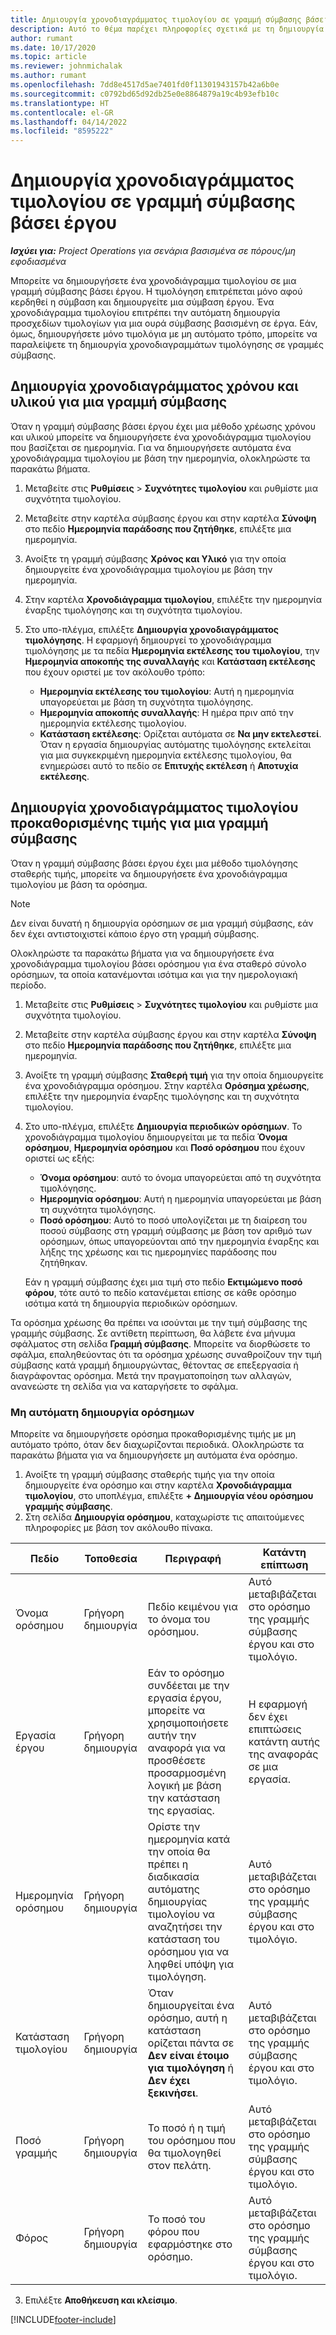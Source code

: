 ```yaml
---
title: Δημιουργία χρονοδιαγράμματος τιμολογίου σε γραμμή σύμβασης βάσει έργου
description: Αυτό το θέμα παρέχει πληροφορίες σχετικά με τη δημιουργία χρονοδιαγραμμάτων τιμολογίων και ορόσημων για γραμμές σύμβασης.
author: rumant
ms.date: 10/17/2020
ms.topic: article
ms.reviewer: johnmichalak
ms.author: rumant
ms.openlocfilehash: 7dd8e4517d5ae7401fd0f11301943157b42a6b0e
ms.sourcegitcommit: c0792bd65d92db25e0e8864879a19c4b93efb10c
ms.translationtype: HT
ms.contentlocale: el-GR
ms.lasthandoff: 04/14/2022
ms.locfileid: "8595222"
---
```

# <a name="create-an-invoice-schedule-on-a-project-based-contract-line"></a>Δημιουργία χρονοδιαγράμματος τιμολογίου σε γραμμή σύμβασης βάσει έργου 

_**Ισχύει για:** Project Operations για σενάρια βασισμένα σε πόρους/μη εφοδιασμένα_

Μπορείτε να δημιουργήσετε ένα χρονοδιάγραμμα τιμολογίου σε μια γραμμή σύμβασης βάσει έργου. Η τιμολόγηση επιτρέπεται μόνο αφού κερδηθεί η σύμβαση και δημιουργείτε μια σύμβαση έργου. Ένα χρονοδιάγραμμα τιμολογίου επιτρέπει την αυτόματη δημιουργία προσχεδίων τιμολογίων για μια ουρά σύμβασης βασισμένη σε έργα. Εάν, όμως, δημιουργήσετε μόνο τιμολόγια με μη αυτόματο τρόπο, μπορείτε να παραλείψετε τη δημιουργία χρονοδιαγραμμάτων τιμολόγησης σε γραμμές σύμβασης.

## <a name="create-a-time-and-material-invoice-schedule-for-a-contract-line"></a>Δημιουργία χρονοδιαγράμματος χρόνου και υλικού για μια γραμμή σύμβασης

Όταν η γραμμή σύμβασης βάσει έργου έχει μια μέθοδο χρέωσης χρόνου και υλικού μπορείτε να δημιουργήσετε ένα χρονοδιάγραμμα τιμολογίου που βασίζεται σε ημερομηνία. Για να δημιουργήσετε αυτόματα ένα χρονοδιάγραμμα τιμολογίου με βάση την ημερομηνία, ολοκληρώστε τα παρακάτω βήματα.

1. Μεταβείτε στις **Ρυθμίσεις** > **Συχνότητες τιμολογίου** και ρυθμίστε μια συχνότητα τιμολογίου.
2. Μεταβείτε στην καρτέλα σύμβασης έργου και στην καρτέλα **Σύνοψη** στο πεδίο **Ημερομηνία παράδοσης που ζητήθηκε**, επιλέξτε μια ημερομηνία.
3. Ανοίξτε τη γραμμή σύμβασης **Χρόνος και Υλικό** για την οποία δημιουργείτε ένα χρονοδιάγραμμα τιμολογίου με βάση την ημερομηνία. 
4. Στην καρτέλα **Χρονοδιάγραμμα τιμολογίου**, επιλέξτε την ημερομηνία έναρξης τιμολόγησης και τη συχνότητα τιμολογίου.
5. Στο υπο-πλέγμα, επιλέξτε **Δημιουργία χρονοδιαγράμματος τιμολόγησης**. Η εφαρμογή δημιουργεί το χρονοδιάγραμμα τιμολόγησης με τα πεδία **Ημερομηνία εκτέλεσης του τιμολογίου**, την **Ημερομηνία αποκοπής της συναλλαγής** και **Κατάσταση εκτέλεσης** που έχουν οριστεί με τον ακόλουθο τρόπο:

    - **Ημερομηνία εκτέλεσης του τιμολογίου**: Αυτή η ημερομηνία υπαγορεύεται με βάση τη συχνότητα τιμολόγησης.
    - **Ημερομηνία αποκοπής συναλλαγής**: Η ημέρα πριν από την ημερομηνία εκτέλεσης τιμολογίου.
    - **Κατάσταση εκτέλεσης**: Ορίζεται αυτόματα σε **Να μην εκτελεστεί**. Όταν η εργασία δημιουργίας αυτόματης τιμολόγησης εκτελείται για μια συγκεκριμένη ημερομηνία εκτέλεσης τιμολογίου, θα ενημερώσει αυτό το πεδίο σε **Επιτυχής εκτέλεση** ή **Αποτυχία εκτέλεσης**.

## <a name="create-a-fixed-price-invoice-schedule-for-a-contract-line"></a>Δημιουργία χρονοδιαγράμματος τιμολογίου προκαθορισμένης τιμής για μια γραμμή σύμβασης

Όταν η γραμμή σύμβασης βάσει έργου έχει μια μέθοδο τιμολόγησης σταθερής τιμής, μπορείτε να δημιουργήσετε ένα χρονοδιάγραμμα τιμολογίου με βάση τα ορόσημα. 

> [!NOTE]
> Δεν είναι δυνατή η δημιουργία ορόσημων σε μια γραμμή σύμβασης, εάν δεν έχει αντιστοιχιστεί κάποιο έργο στη γραμμή σύμβασης.

Ολοκληρώστε τα παρακάτω βήματα για να δημιουργήσετε ένα χρονοδιάγραμμα τιμολογίου βάσει ορόσημου για ένα σταθερό σύνολο ορόσημων, τα οποία κατανέμονται ισότιμα και για την ημερολογιακή περίοδο.

1. Μεταβείτε στις **Ρυθμίσεις** > **Συχνότητες τιμολογίου** και ρυθμίστε μια συχνότητα τιμολογίου.
2. Μεταβείτε στην καρτέλα σύμβασης έργου και στην καρτέλα **Σύνοψη** στο πεδίο **Ημερομηνία παράδοσης που ζητήθηκε**, επιλέξτε μια ημερομηνία.
3. Ανοίξτε τη γραμμή σύμβασης **Σταθερή τιμή** για την οποία δημιουργείτε ένα χρονοδιάγραμμα ορόσημου. Στην καρτέλα **Ορόσημα χρέωσης**, επιλέξτε την ημερομηνία έναρξης τιμολόγησης και τη συχνότητα τιμολογίου. 
4. Στο υπο-πλέγμα, επιλέξτε **Δημιουργία περιοδικών ορόσημων**. Το χρονοδιάγραμμα τιμολογίου δημιουργείται με τα πεδία **Όνομα ορόσημου**, **Ημερομηνία ορόσημου** και **Ποσό ορόσημου** που έχουν οριστεί ως εξής:

    - **Όνομα ορόσημου**: αυτό το όνομα υπαγορεύεται από τη συχνότητα τιμολόγησης.
    - **Ημερομηνία ορόσημου**: Αυτή η ημερομηνία υπαγορεύεται με βάση τη συχνότητα τιμολόγησης.
    - **Ποσό ορόσημου**: Αυτό το ποσό υπολογίζεται με τη διαίρεση του ποσού σύμβασης στη γραμμή σύμβασης με βάση τον αριθμό των ορόσημων, όπως υπαγορεύονται από την ημερομηνία έναρξης και λήξης της χρέωσης και τις ημερομηνίες παράδοσης που ζητήθηκαν.

    Εάν η γραμμή σύμβασης έχει μια τιμή στο πεδίο **Εκτιμώμενο ποσό φόρου**, τότε αυτό το πεδίο κατανέμεται επίσης σε κάθε ορόσημο ισότιμα κατά τη δημιουργία περιοδικών ορόσημων.

Τα ορόσημα χρέωσης θα πρέπει να ισούνται με την τιμή σύμβασης της γραμμής σύμβασης. Σε αντίθετη περίπτωση, θα λάβετε ένα μήνυμα σφάλματος στη σελίδα **Γραμμή σύμβασης**. Μπορείτε να διορθώσετε το σφάλμα, επαληθεύοντας ότι τα ορόσημα χρέωσης συναθροίζουν την τιμή σύμβασης κατά γραμμή δημιουργώντας, θέτοντας σε επεξεργασία ή διαγράφοντας ορόσημα. Μετά την πραγματοποίηση των αλλαγών, ανανεώστε τη σελίδα για να καταργήσετε το σφάλμα.

### <a name="manually-create-milestones"></a>Μη αυτόματη δημιουργία ορόσημων

Μπορείτε να δημιουργήσετε ορόσημα προκαθορισμένης τιμής με μη αυτόματο τρόπο, όταν δεν διαχωρίζονται περιοδικά. Ολοκληρώστε τα παρακάτω βήματα για να δημιουργήσετε μη αυτόματα ένα ορόσημο.

1. Ανοίξτε τη γραμμή σύμβασης σταθερής τιμής για την οποία δημιουργείτε ένα ορόσημο και στην καρτέλα **Χρονοδιάγραμμα τιμολογίου**, στο υποπλέγμα, επιλέξτε **+ Δημιουργία νέου ορόσημου γραμμής σύμβασης**. 
2. Στη σελίδα **Δημιουργία ορόσημου**, καταχωρίστε τις απαιτούμενες πληροφορίες με βάση τον ακόλουθο πίνακα.

| Πεδίο | Τοποθεσία | Περιγραφή | Κατάντη επίπτωση |
| --- | --- | --- | --- |
| Όνομα ορόσημου | Γρήγορη δημιουργία | Πεδίο κειμένου για το όνομα του ορόσημου. | Αυτό μεταβιβάζεται στο ορόσημο της γραμμής σύμβασης έργου και στο τιμολόγιο. |
| Εργασία έργου | Γρήγορη δημιουργία | Εάν το ορόσημο συνδέεται με την εργασία έργου, μπορείτε να χρησιμοποιήσετε αυτήν την αναφορά για να προσθέσετε προσαρμοσμένη λογική με βάση την κατάσταση της εργασίας. | Η εφαρμογή δεν έχει επιπτώσεις κατάντη αυτής της αναφοράς σε μια εργασία. |
| Ημερομηνία ορόσημου | Γρήγορη δημιουργία | Ορίστε την ημερομηνία κατά την οποία θα πρέπει η διαδικασία αυτόματης δημιουργίας τιμολογίου να αναζητήσει την κατάσταση του ορόσημου για να ληφθεί υπόψη για τιμολόγηση. | Αυτό μεταβιβάζεται στο ορόσημο της γραμμής σύμβασης έργου και στο τιμολόγιο. |
| Κατάσταση τιμολογίου | Γρήγορη δημιουργία | Όταν δημιουργείται ένα ορόσημο, αυτή η κατάσταση ορίζεται πάντα σε **Δεν είναι έτοιμο για τιμολόγηση** ή **Δεν έχει ξεκινήσει**. | Αυτό μεταβιβάζεται στο ορόσημο της γραμμής σύμβασης έργου και στο τιμολόγιο. |
| Ποσό γραμμής | Γρήγορη δημιουργία | Το ποσό ή η τιμή του ορόσημου που θα τιμολογηθεί στον πελάτη. | Αυτό μεταβιβάζεται στο ορόσημο της γραμμής σύμβασης έργου και στο τιμολόγιο. |
| Φόρος | Γρήγορη δημιουργία | Το ποσό του φόρου που εφαρμόστηκε στο ορόσημο. | Αυτό μεταβιβάζεται στο ορόσημο της γραμμής σύμβασης έργου και στο τιμολόγιο. |

3. Επιλέξτε **Αποθήκευση και κλείσιμο**.


[!INCLUDE[footer-include](../includes/footer-banner.md)]